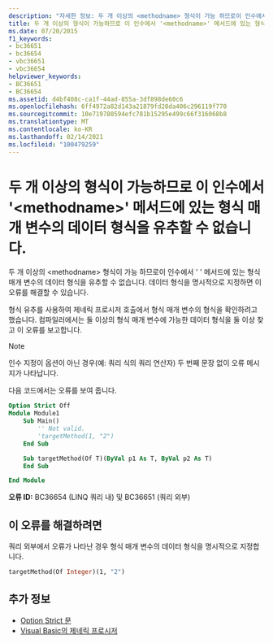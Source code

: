 ```yaml
---
description: "자세한 정보: 두 개 이상의 <methodname> 형식이 가능 하므로이 인수에서 ' ' 메서드에 있는 형식 매개 변수의 데이터 형식을 유추할 수 없습니다."
title: 두 개 이상의 형식이 가능하므로 이 인수에서 '<methodname>' 메서드에 있는 형식 매개 변수의 데이터 형식을 유추할 수 없습니다.
ms.date: 07/20/2015
f1_keywords:
- bc36651
- bc36654
- vbc36651
- vbc36654
helpviewer_keywords:
- BC36651
- BC36654
ms.assetid: d4bf408c-ca1f-44ad-855a-3df898de60c6
ms.openlocfilehash: 6ff4972a82d143a21879fd28da406c296119f770
ms.sourcegitcommit: 10e719780594efc781b15295e499c66f316068b8
ms.translationtype: MT
ms.contentlocale: ko-KR
ms.lasthandoff: 02/14/2021
ms.locfileid: "100479259"
---
```

# <a name="data-types-of-the-type-parameters-in-method-methodname-cannot-be-inferred-from-these-arguments-because-more-than-one-type-is-possible"></a>두 개 이상의 형식이 가능하므로 이 인수에서 '\<methodname>' 메서드에 있는 형식 매개 변수의 데이터 형식을 유추할 수 없습니다.

두 개 이상의 \<methodname> 형식이 가능 하므로이 인수에서 ' ' 메서드에 있는 형식 매개 변수의 데이터 형식을 유추할 수 없습니다. 데이터 형식을 명시적으로 지정하면 이 오류를 해결할 수 있습니다.

형식 유추를 사용하여 제네릭 프로시저 호출에서 형식 매개 변수의 형식을 확인하려고 했습니다. 컴파일러에서는 둘 이상의 형식 매개 변수에 가능한 데이터 형식을 둘 이상 찾고 이 오류를 보고합니다.

> [!NOTE]
> 인수 지정이 옵션이 아닌 경우(예: 쿼리 식의 쿼리 연산자) 두 번째 문장 없이 오류 메시지가 나타납니다.

다음 코드에서는 오류를 보여 줍니다.

```vb
Option Strict Off
Module Module1
    Sub Main()
        '' Not valid.
        'targetMethod(1, "2")
    End Sub

    Sub targetMethod(Of T)(ByVal p1 As T, ByVal p2 As T)
    End Sub

End Module
```

**오류 ID:** BC36654 (LINQ 쿼리 내) 및 BC36651 (쿼리 외부)

## <a name="to-correct-this-error"></a>이 오류를 해결하려면

쿼리 외부에서 오류가 나타난 경우 형식 매개 변수의 데이터 형식을 명시적으로 지정합니다.

```vb
targetMethod(Of Integer)(1, "2")
```

## <a name="see-also"></a>추가 정보

- [Option Strict 문](../language-reference/statements/option-strict-statement.md)
- [Visual Basic의 제네릭 프로시저](../programming-guide/language-features/data-types/generic-procedures.md)
